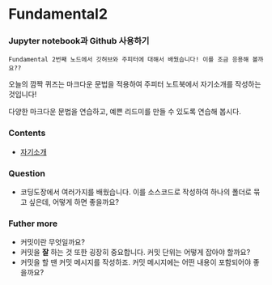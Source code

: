 # Fundamental2
### Jupyter notebook과 Github 사용하기
```
Fundamental 2번째 노드에서 깃허브와 주피터에 대해서 배웠습니다! 이를 조금 응용해 볼까요??
```
오늘의 깜짝 퀴즈는 마크다운 문법을 적용하여 주피터 노트북에서 자기소개를 작성하는 것입니다!

다양한 마크다운 문법을 연습하고, 예쁜 리드미를 만들 수 있도록 연습해 봅시다.

### Contents
* [자기소개](https://github.com/seraaaayeo/Modulabs-aiffelbasic/blob/master/Fundamental/F2-Git%26Jupyter/Introduction-Dasol.md)

### Question
* 코딩도장에서 여러가지를 배웠습니다. 이를 소스코드로 작성하여 하나의 폴더로 묶고 싶은데, 어떻게 하면 좋을까요?

### Futher more
* 커밋이란 무엇일까요?
* 커밋을 **잘** 하는 것 또한 굉장히 중요합니다. 커밋 단위는 어떻게 잡아야 할까요?
* 커밋을 할 땐 커밋 메시지를 작성하죠. 커밋 메시지에는 어떤 내용이 포함되어야 좋을까요?
